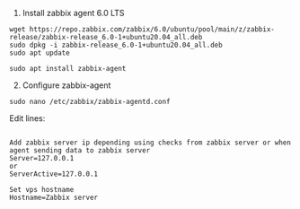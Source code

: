 
1. Install zabbix agent 6.0 LTS

```
wget https://repo.zabbix.com/zabbix/6.0/ubuntu/pool/main/z/zabbix-release/zabbix-release_6.0-1+ubuntu20.04_all.deb
sudo dpkg -i zabbix-release_6.0-1+ubuntu20.04_all.deb
sudo apt update

sudo apt install zabbix-agent
```

2. Configure zabbix-agent
```
sudo nano /etc/zabbix/zabbix-agentd.conf
```

Edit lines:
```

Add zabbix server ip depending using checks from zabbix server or when agent sending data to zabbix server
Server=127.0.0.1
or
ServerActive=127.0.0.1

Set vps hostname
Hostname=Zabbix server
```
